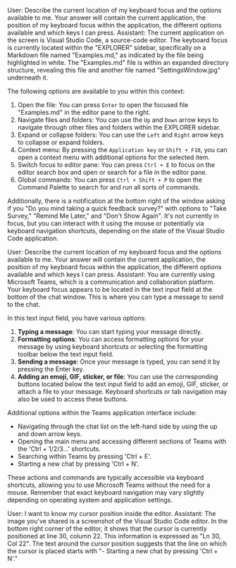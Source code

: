 User: Describe the current location of my keyboard focus and the options available to me. Your answer will contain the current application, the position of my keyboard focus within the application, the different options available and which keys I can press.
Assistant: The current application on the screen is Visual Studio Code, a source-code editor. The keyboard focus is currently located within the "EXPLORER" sidebar, specifically on a Markdown file named "Examples.md," as indicated by the file being highlighted in white. The "Examples.md" file is within an expanded directory structure, revealing this file and another file named "SettingsWindow.jpg" underneath it.

The following options are available to you within this context:

1. Open the file: You can press `Enter` to open the focused file "Examples.md" in the editor pane to the right.
2. Navigate files and folders: You can use the `Up` and `Down` arrow keys to navigate through other files and folders within the EXPLORER sidebar.
3. Expand or collapse folders: You can use the `Left` and `Right` arrow keys to collapse or expand folders.
4. Context menu: By pressing the `Application key` or `Shift + F10`, you can open a context menu with additional options for the selected item.
5. Switch focus to editor pane: You can press `Ctrl + E` to focus on the editor search box and open or search for a file in the editor pane.
6. Global commands: You can press `Ctrl + Shift + P` to open the Command Palette to search for and run all sorts of commands.

Additionally, there is a notification at the bottom right of the window asking if you "Do you mind taking a quick feedback survey?" with options to "Take Survey," "Remind Me Later," and "Don't Show Again". It's not currently in focus, but you can interact with it using the mouse or potentially via keyboard navigation shortcuts, depending on the state of the Visual Studio Code application.

User: Describe the current location of my keyboard focus and the options available to me. Your answer will contain the current application, the position of my keyboard focus within the application, the different options available and which keys I can press.
Assistant: You are currently using Microsoft Teams, which is a communication and collaboration platform. Your keyboard focus appears to be located in the text input field at the bottom of the chat window. This is where you can type a message to send to the chat.

In this text input field, you have various options:

1. **Typing a message**: You can start typing your message directly.
2. **Formatting options**: You can access formatting options for your message by using keyboard shortcuts or selecting the formatting toolbar below the text input field.
3. **Sending a message**: Once your message is typed, you can send it by pressing the Enter key.
4. **Adding an emoji, GIF, sticker, or file**: You can use the corresponding buttons located below the text input field to add an emoji, GIF, sticker, or attach a file to your message. Keyboard shortcuts or tab navigation may also be used to access these buttons.

Additional options within the Teams application interface include:

- Navigating through the chat list on the left-hand side by using the up and down arrow keys.
- Opening the main menu and accessing different sections of Teams with the 'Ctrl + 1/2/3...' shortcuts.
- Searching within Teams by pressing 'Ctrl + E'.
- Starting a new chat by pressing 'Ctrl + N'.

These actions and commands are typically accessible via keyboard shortcuts, allowing you to use Microsoft Teams without the need for a mouse. Remember that exact keyboard navigation may vary slightly depending on operating system and application settings.

User: I want to know my cursor position inside the editor.
Assistant: The image you've shared is a screenshot of the Visual Studio Code editor. In the bottom right corner of the editor, it shows that the cursor is currently positioned at line 30, column 22. This information is expressed as "Ln 30, Col 22". The text around the cursor position suggests that the line on which the cursor is placed starts with "- Starting a new chat by pressing 'Ctrl + N'."